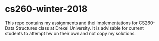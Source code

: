# cs260-winter-2018

This repo contains my assignments and thei implementations for CS260-Data Structures class at Drexel University. It is advisable for current students to attempt hw on their own and not copy my solutions.
